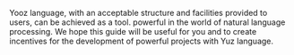 Yooz language, with an acceptable structure and facilities provided to users, can be achieved as a tool.
powerful in the world of natural language processing. We hope this guide will be useful for you
and to create incentives for the development of powerful projects with Yuz language.
